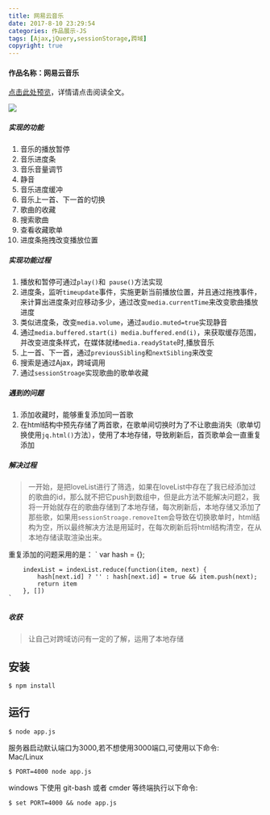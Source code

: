 ```yaml
---
title: 网易云音乐
date: 2017-8-10 23:29:54
categories: 作品展示-JS
tags: [Ajax,jQuery,sessionStorage,跨域]
copyright: true
---
```


#### 作品名称：网易云音乐
[点击此处预览](http://lonelyarrow.site/showMyWeb/NeteaseCloudMusic/clouds/)，详情请点击阅读全文。

![](http://i.imgur.com/8QCIrks.png)
<!--more-->

##### 实现的功能
1. 音乐的播放暂停
2. 音乐进度条
3. 音乐音量调节
4. 静音
5. 音乐进度缓冲
6. 音乐上一首、下一首的切换
7. 歌曲的收藏
8. 搜索歌曲
9. 查看收藏歌单
10. 进度条拖拽改变播放位置

##### 实现功能过程
1. 播放和暂停可通过` play() `和` pause()`方法实现
2. 进度条，监听`timeupdate`事件，实施更新当前播放位置，并且通过拖拽事件，来计算出进度条对应移动多少，通过改变`media.currentTime`来改变歌曲播放进度
3. 类似进度条，改变`media.volume`，通过`audio.muted=true`实现静音
4. 通过`media.buffered.start(i)
media.buffered.end(i)`，来获取缓存范围，并改变进度条样式，在媒体就绪`media.readyState`时,播放音乐
5. 上一首、下一首，通过`previousSibling`和`nextSibling`来改变
6. 搜索是通过Ajax，跨域调用
7. 通过`sessionStroage`实现歌曲的歌单收藏


##### 遇到的问题
1. 添加收藏时，能够重复添加同一首歌
2. 在html结构中预先存储了两首歌，在歌单间切换时为了不让歌曲消失（歌单切换使用`jq.html()`方法），使用了本地存储，导致刷新后，首页歌单会一直重复添加

##### 解决过程
> 一开始，是把loveList进行了筛选，如果在loveList中存在了我已经添加过的歌曲的id，那么就不把它push到数组中，但是此方法不能解决问题2，我将一开始就存在的歌曲存储到了本地存储，每次刷新后，本地存储又添加了那些歌，如果用`sessionStroage.removeItem`会导致在切换歌单时，html结构为空，所以最终解决方法是用延时，在每次刷新后将html结构清空，在从本地存储读取渲染出来。

重复添加的问题采用的是：
    `
		var hash = {};  

		indexList = indexList.reduce(function(item, next) {
			hash[next.id] ? '' : hash[next.id] = true && item.push(next);
			return item
		}, [])  
	`
##### 收获
> 让自己对跨域访问有一定的了解，运用了本地存储

## 安装  
```
$ npm install
```
## 运行
```
$ node app.js 
```
服务器启动默认端口为3000,若不想使用3000端口,可使用以下命令:  
Mac/Linux
```
$ PORT=4000 node app.js
```

windows 下使用 git-bash 或者 cmder 等终端执行以下命令:  
```
$ set PORT=4000 && node app.js
